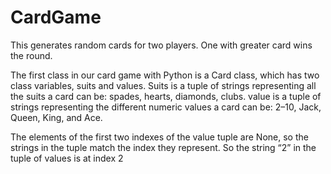 # CardGame
This generates random cards for two players. One with greater card wins the round.

The first class in our card game with Python is a Card class, which has two class variables, suits and values. Suits is a tuple of strings representing all the suits a card can be: spades, hearts, diamonds, clubs. value is a tuple of strings representing the different numeric values a card can be: 2–10, Jack, Queen, King, and Ace.


The elements of the first two indexes of the value tuple are None, so the strings in the tuple match the index they represent. So the string “2” in the tuple of values is at index 2
